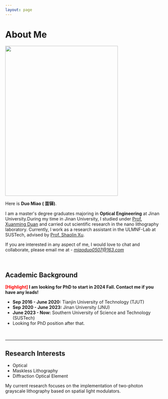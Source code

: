 ```yaml
---
layout: page
---
```


# About Me

<img src="https://miaoduo.com/file/miaoduo.jpg"  width="360" height="480">

Here is **Duo Miao ( 苗铎)**.

I am a master's degree graduates majoring in **Optical Engineering** at Jinan University.During my time in Jinan University, I studied under [Prof. Xuanming Duan](https://ipt.jnu.edu.cn/2019/0716/c16173a366282/page.psp) and carried out scientific research in the nano lithography laboratory. Currently, I work as a research assistant in the ULMNF-Lab at SUSTech, advised by [Prof. Shaolin Xu](https://www.sustech.edu.cn/zh/faculties/xushaolin.html). 

If you are interested in any aspect of me, I would love to chat and collaborate, please email me at - *miaoduo0507@163.com*

<br>

## Academic Background

**<font color='red'>[Highlight]</font> I am looking for PhD to start in 2024 Fall. Contact me if you have any leads!**

- **Sep 2016 - June 2020:** Tianjin University of Technology (TJUT)
- **Sep 2020 - June 2023:** Jinan University (JNU)
- **June 2023 - Now:** Southern University of Science and Technology (SUSTech)
-  Looking for PhD position after that.

<br>

---

## Research Interests

- Optical 
- Maskless Lithography
- Diffraction Optical Element

My current research focuses on the implementation of two-photon grayscale lithography based on spatial light modulators.

<br>

